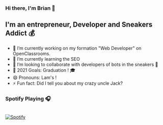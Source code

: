 ### Hi there, I'm Brian 👋

## I'm an entrepreneur, Developer and Sneakers Addict 💰
- 🔭 I’m currently working on my formation "Web Developer" on OpenClassrooms.
- 🌱 I’m currently learning the SEO
- 👯 I’m looking to collaborate with developers of bots in the sneakers 👟
- 🥅 2021 Goals: Graduation ! 🎓
- 😄 Pronouns: Lam's !
- ⚡ Fun fact: Did I tell you about my crazy uncle Jack?

### Spotify Playing 🎧
      
&nbsp; <br> [![Spotify](https://novatorem-sooty-ten.vercel.app/api/spotify)](https://open.spotify.com/user/i8e0b14yid6vwqgo8mzh2szxq)

 
